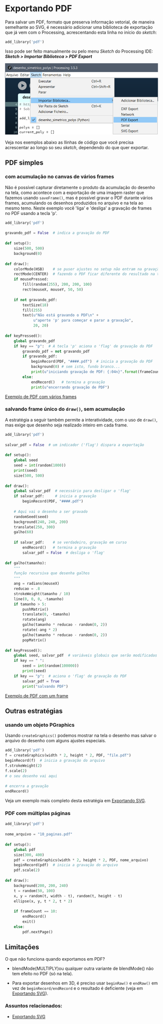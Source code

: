# Exportando PDF

Para  salvar um PDF, formato que preserva informação vetorial, de maneira semelhante ao SVG, é necessário adicionar uma biblioteca de exportação que já vem com o Processing, acrescentando esta linha no início do *sketch*:

``` python
add_library('pdf')
```
Isso pode ser feito manualmente ou pelo menu *Sketch* do Processing IDE:
***Sketch > Importar Biblioteca > PDF Export***

![adicionando](assets/pdf_export.png)

Veja nos exemplos abaixo as llinhas de código que você precisa acrescentar ao longo so seu *sketch*, dependendo do que quer exportar.

##  PDF simples

### com acumulação no canvas de vários frames

Não é possível capturar diretamente o produto da acumulação do desenho na tela, como acontece com a exportação de uma imagem raster que fazemos usando `saveFrame()`, mas é possível gravar o PDF durante vários frames, acumulando os desenhos produzidos no arquivo e na tela ao mesmo temo. Neste exemplo você  'liga' e 'desliga'  a gravação de frames no PDF usando a tecla 'p'.        

```python
add_library('pdf')

gravando_pdf = False  # indica a gravação do PDF

def setup():
    size(500, 500)
    background(0)

def draw():
    colorMode(HSB)    # se puser ajustes no setup não entram na gravação!
    rectMode(CENTER)  # fazendo o PDF ficar diferente do resultado na tela
    if mousePressed:
        fill(random(255), 200, 200, 100)
        rect(mouseX, mouseY, 50, 50)

    if not gravando_pdf:
        textSize(18)
        fill(255)
        text(u"Não está gravando o PDF\n" + 
             u"aperte 'p' para começar e parar a gravação",
             20, 20)

def keyPressed():
    global gravando_pdf 
    if key == "p":  # A tecla 'p' aciona o 'flag' de gravação do PDF
        gravando_pdf = not gravando_pdf    
        if gravando_pdf:
            beginRecord(PDF, "####.pdf")  # inicia a gravação do PDF
            background(0) # sem isto, fundo branco... 
            print(u"iniciando gravação de PDF: {:04n}".format(frameCount))
        else:
            endRecord()   # termina a gravação
            print(u"encerrando gravação de PDF")
```
[Exemplo de PDF com vários frames](assets/exemplo2.pdf)


###  salvando frame único do `draw()`, sem acumulação

A estratégia a seguir também permite a interatividade, com o uso de `draw()`, mas exige que desenho seja realizado inteiro em cada frame.

```python
add_library('pdf')

salvar_pdf = False  # um indicador ('flag') dispara a exportação

def setup():
    global seed
    seed = int(random(1000))
    print(seed)
    size(500, 500)

def draw():
    global salvar_pdf  # necessário para desligar o 'flag'
    if salvar_pdf:     # inicia a gravação 
        beginRecord(PDF, "####.pdf")         
        
    # Aqui vai o desenho a ser gravado
    randomSeed(seed)
    background(240, 240, 200)
    translate(250, 300)
    galho(60)

    if salvar_pdf:    # se verdadeiro, gravação em curso
        endRecord()   # termina a gravação
        salvar_pdf = False  # desliga o 'flag'

def galho(tamanho):
    """
    função recursiva que desenha galhos
    """
    ang = radians(mouseX)
    reducao = .8
    strokeWeight(tamanho / 10)
    line(0, 0, 0, -tamanho)
    if tamanho > 5:
        pushMatrix()
        translate(0, -tamanho)
        rotate(ang)
        galho(tamanho * reducao - random(0, 2))
        rotate(-ang * 2)
        galho(tamanho * reducao - random(0, 2))
        popMatrix()

def keyPressed():
    global seed, salvar_pdf  # variáveis globais que serão modificadas
    if key == " ":
        seed = int(random(100000))
        print(seed)
    if key == "p":  # aciona o 'flag' de gravação do PDF
        salvar_pdf = True
        print("salvando PDF")
```

[Exemplo de PDF com um frame](assets/exemplo.pdf)

## Outras estratégias

### usando um objeto PGraphics

Usando `createGraphics()` podemos mostrar na tela o desenho mas salvar o arquivo do desenho com alguns ajustes especiais. 

```python
add_library('pdf')
f = createGraphics(width * 2, height * 2, PDF, "file.pdf")
beginRecord(f)  # inicia a gravação do arquivo
f.strokeWeight(2)
f.scale(2)
# o seu desenho vai aqui

# encerra a gravação
endRecord()  
```
Veja um exemplo mais completo desta estratégia em [Exportando SVG](exportando_svg.md).

### PDF com  múltiplas páginas

```python
add_library('pdf')

nome_arquivo = "10_paginas.pdf"

def setup():
    global pdf
    size(300, 400)
    pdf = createGraphics(width * 2, height * 2, PDF, nome_arquivo)
    beginRecord(pdf)  # inicia a gravação do arquivo
    pdf.scale(2)

def draw():
    background(200, 200, 240)
    t = random(50, 100)
    x, y = random(t, width - t), random(t, height - t)
    ellipse(x, y, t * 2, t * 2)        
    
    if frameCount == 10:
        endRecord()
        exit()
    else:
        pdf.nextPage()
```     
        
## Limitações

O que não funciona quando exportamos em PDF?

- blendMode(MULTIPLY)ou qualquer outra variante de blendMode() não tem efeito no PDF (só na tela).

- Para exportar desenhos em 3D, é preciso usar `beginRaw()`  e `endRaw()`  em vez de `beginRecord/endRecord` e o resultado é deficiente (veja em [Exportando SVG](exportando_svg.md)).

### Assuntos relacionados:

- [Exportando SVG](exportando_svg.md)
